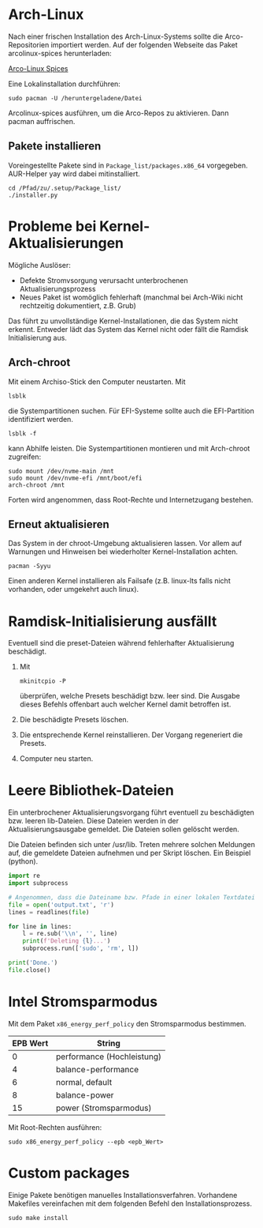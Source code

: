 # Arch-Linux

Nach einer frischen Installation des Arch-Linux-Systems sollte die Arco-Repositorien importiert werden. Auf der folgenden Webseite das Paket arcolinux-spices herunterladen:

[Arco-Linux Spices](https://www.arcolinux.info/arcolinux-spices-application/)

Eine Lokalinstallation durchführen:
```shell
sudo pacman -U /heruntergeladene/Datei
```

Arcolinux-spices ausführen, um die Arco-Repos zu aktivieren. Dann pacman auffrischen. 

## Pakete installieren

Voreingestellte Pakete sind in `Package_list/packages.x86_64` vorgegeben. AUR-Helper yay wird dabei mitinstalliert. 
```shell
cd /Pfad/zu/.setup/Package_list/
./installer.py
```

# Probleme bei Kernel-Aktualisierungen

Mögliche Auslöser:
- Defekte Stromvsorgung verursacht unterbrochenen Aktualisierungsprozess
- Neues Paket ist womöglich fehlerhaft (manchmal bei Arch-Wiki nicht rechtzeitig dokumentiert, z.B. Grub)

Das führt zu unvollständige Kernel-Installationen, die das System nicht erkennt. Entweder lädt das System das Kernel nicht oder fällt die Ramdisk Initialisierung aus.

## Arch-chroot

Mit einem Archiso-Stick den Computer neustarten. Mit 
```shell
lsblk
```

die Systempartitionen suchen. Für EFI-Systeme sollte auch die EFI-Partition identifiziert werden. 
```shell
lsblk -f 
```

kann Abhilfe leisten. Die Systempartitionen montieren und mit Arch-chroot zugreifen:
```shell
sudo mount /dev/nvme-main /mnt
sudo mount /dev/nvme-efi /mnt/boot/efi
arch-chroot /mnt
```

Forten wird angenommen, dass Root-Rechte und Internetzugang bestehen. 

## Erneut aktualisieren

Das System in der chroot-Umgebung aktualisieren lassen. Vor allem auf Warnungen und Hinweisen bei wiederholter Kernel-Installation achten.
```shell
pacman -Syyu
```

Einen anderen Kernel installieren als Failsafe (z.B. linux-lts falls nicht vorhanden, oder umgekehrt auch linux). 

# Ramdisk-Initialisierung ausfällt

Eventuell sind die preset-Dateien während fehlerhafter Aktualisierung beschädigt. 

1. Mit

    ```shell
    mkinitcpio -P
    ```

    überprüfen, welche Presets beschädigt bzw. leer sind. Die Ausgabe dieses Befehls offenbart auch welcher Kernel damit betroffen ist.
2. Die beschädigte Presets löschen.
3. Die entsprechende Kernel reinstallieren. Der Vorgang regeneriert die Presets.
4. Computer neu starten.

# Leere Bibliothek-Dateien

Ein unterbrochener Aktualisierungsvorgang führt eventuell zu beschädigten bzw. leeren lib-Dateien. Diese Dateien werden in der Aktualisierungsausgabe gemeldet. Die Dateien sollen gelöscht werden. 

Die Dateien befinden sich unter /usr/lib. Treten mehrere solchen Meldungen auf, die gemeldete Dateien aufnehmen und per Skript löschen. Ein Beispiel (python).

```python
import re
import subprocess

# Angenommen, dass die Dateiname bzw. Pfade in einer lokalen Textdatei namens "output.txt" gespeichert sind...
file = open('output.txt', 'r')
lines = readlines(file)

for line in lines:
    l = re.sub('\\n', '', line)
    print(f'Deleting {l}...')
    subprocess.run(['sudo', 'rm', l])

print('Done.')
file.close()
```

# Intel Stromsparmodus

Mit dem Paket `x86_energy_perf_policy` den Stromsparmodus bestimmen.

| EPB Wert | String                     |
| ------   | ---------------            |
| 0        | performance (Hochleistung) |
| 4        | balance-performance        |
| 6        | normal, default            |
| 8        | balance-power              |
| 15       | power (Stromsparmodus)     |

Mit Root-Rechten ausführen:

```shell
sudo x86_energy_perf_policy --epb <epb_Wert>
```
# Custom packages

Einige Pakete benötigen manuelles Installationsverfahren. Vorhandene Makefiles vereinfachen mit dem folgenden Befehl den Installationsprozess.

```shell
sudo make install
```
